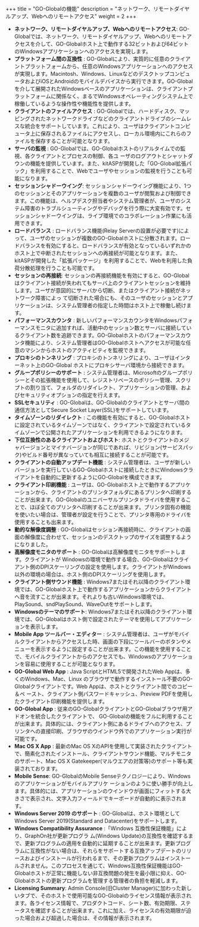 +++
title = "GO-Globalの機能"
description = "ネットワーク、リモートダイヤルアップ、Webへのリモートアクセス"
weight = 2
+++

* **ネットワーク、リモートダイヤルアップ、Webへのリモートアクセス**: GO-Globalでは、ネットワーク、リモートダイヤルアップ、Webへのリモートアクセスを介して、GO-Globalホスト上で動作する32ビットおよび64ビットのWindowsアプリケーションへのアクセスを実現します。
* **プラットフォーム間の互換性** : GO-Globalにより、実質的に任意のクライアントプラットフォームから、任意のWindowsアプリケーションへのアクセスが実現します。Macintosh、Windows、LinuxなどのデスクトップコンピュータおよびiOSとAndroidのモバイルデバイスから実行できます。GO-Globalを介して展開されたWindowsベースのアプリケーションは、クライアントプラットフォームに関係なく、まるでWindowsオペレーティングシステム上で稼働しているような操作性や機能性を提供します。
* **クライアントのファイルアクセス** : GO-Globalでは、ハードディスク、マッピングされたネットワークドライブなどのクライアントドライブのシームレスな統合をサポートしています。これにより、ユーザはクライアントコンピュータ上に保存されるファイルにアクセスし、ローカル環境内にこれらのファイルを保存することが可能となります。
* **サーバの監視** : GO-Globalでは、GO-Globalホストのリアルタイムでの監視、各クライアントとプロセスの制御、各ユ ーザのログアウトとシャットダウンの機能を提供しています。また、kitASPが開発した「GO-Global拡張パック」を利用することで、Webでユーザやセッションの監視を行うことも可能になります。
* **セッションシャドーウイング**: セッションシャドーウイング機能により、1つのセッションとそのアプリケーションを複数のユーザが閲覧および制御できます。この機能は、ヘルプデスク担当者やシステム管理者が、ユーザのシステム障害のトラブルシューティングやデバッグを行う際に大変有効です。セッションシャドーウイングは、ライブ環境でのコラボレーション作業にも活用できます。
* **ロードバランス** : ロードバランス機能(Relay Serverの設置が必要です)によって、ユーザのセッションが複数のGO-Globalホストに分散されます。ロードバランスを有効にすると、ロードバランスが有効となっているいずれかのホスト上で中断されたセッションへの再接続が可能となります。また、kitASPが開発した「拡張パッケージ」を利用することで、Webを利用した負荷分散処理を行うことも可能です。
* **セッションの再接続**: セッションの再接続機能を有効にすると、GO-Globalはクライアント接続が失われてもサーバ上のクライアントセッションを維持します。ユーザが意図的にサーバから切断、またはクライアント接続がネットワーク障害によっ て切断された場合にも、そのユーザのセッションとアプリケーションは、システム管理者の指定した時間はホスト上で稼働し続けます。
* **パフォーマンスカウンタ** : 新しいパフォーマンスカウンタをWindowsパフォーマンスモニタに追加すれば、活動中のセッション数とサーバに接続しているクライアント数を追跡できます。GO-Globalホストのパフォーマンスカウンタ機能により、システム管理者はGO-Globalホストへアクセスが可能な任意のマシンからホストのアクティビティを監視できます。
* **プロキシのトンネリング** : プロキシのトンネリングにより、ユーザはインターネット上のGO-Global ホストにプロキシサーバ環境から接続できます。
* **グループポリシーのサポート** : システム管理者は、Microsoftのグループポリシーとその拡張機能を使用して、レジストリベースのポリシー管理、スクリプトの割り当て、フォルダのリダイレクト、アプリケーションの管理、およびセキュリティオプションの指定を行えます。
* **SSLセキュリティ** : GO-Globalは、GO-Globalのクライアントとサーバ間の通信方法としてSecure Socket Layer(SSL)をサポートしています。
* **タイムゾーンのリダイレクト** : この機能を有効にすると、GO-Globalホストに設定されているタイムゾーンではなく、クライアントで設定されているタイムゾーンで公開されたアプリケーションを利用できるようになります。
* **下位互換性のあるクライアントおよびホスト**: ホストとクライアントのメジャバージョンとマイナバージョンが同じであれば、リビジョン(サービスパック)やビルド番号が異なっていても相互に接続することが可能です。
* **クライアントの自動アップデート機能** : システム管理者は、ユーザが新しいバージョンを実行しているGO-Globalホストに接続したときにWindowsクライアントを自動的に更新するようにGO-Globalを構成できます。
* **クライアント印刷機能** : ユーザは、GO-Globalホスト上で動作するアプリケーションから、クライアントのプリンタフォルダにあるプリンタへ印刷することが出来ます。GO-Globalのユニバーサルプリンタドライバを使用することで、ほぼ全てのプリンタへ印刷することが出来ます。プリンタ固有の機能を使いたい場合は、管理者が設定を行うことで、プリンタ専用のドライバを使用することも出来ます。
* **動的な解像度調整** : GO-Globalはセッション再接続時に、クライアントの画面の解像度に合わせて、セッションのデスクトップのサイズを調整するようになりました。
* **高解像度モニタのサポート** : GO-Globalは高解像度モニタをサポートします。クライアントが Windowsの環境で動作する場合、GO-Globalはクライアント側のDPIスケーリングの設定を使用します。クライアントがWindows以外の環境の場合は、ホスト側のDPIスケーリングを使用します。
* **クライアント側サウンド機能** : Windows7またはそれ以降のクライアント環境では、GO-Globalホスト上で動作するアプリケーションからクライアントへ音を流すことが出来ます。それよりも古いWindows環境では、PlaySound、sndPlaySound、WaveOutをサポートします。
* **Windowsのテーマのサポート**: Windows7またはそれ以降のクライアント環境では、GO-Globalはホスト側で設定されたテーマを使用してアプリケーションを表示します。
* **Mobile App ツールバー・エディター** : システム管理者は、ユーザがモバイルクライアントからアクセスした時、画面の下段にツールバーのボタンやメニューを表示するように設定することが出来ます。この機能を使用することで、モバイルクライアントからのアクセスでも、Windowsのアプリケーションを容易に使用することが可能となります。
* **GO-Global Web App** : Java ScriptとHTML5で開発されたWeb Appは、多くのWindows、Mac、Linux のブラウザで動作するインストール不要のGO-Globalクライアントです。Web Appは、ホストとクライアント間でのコピー＆ペ ースト、クライアント側パスワードキャッシュ、Preview PDFを使用したクライアント印刷機能を提供します。
* **GO-Global App** : 従来のGO-GlobalクライアントとGO-Globalブラウザ用アドオンを統合したクライアントで、 GO-Globalの機能をフルに利用することが出来ます。具体的には、クライアント側にあるドライブへのアクセス、プリンタへの直接印刷、ブラウザのウインドウ外でのアプリケーション実行が可能です。
* **Mac OS X App** : 最新のMac OS XのAPIを使用して実装されたクライアントで、簡素化されたインストール、クライアントサウンド機能、マルチモニタのサポート、Mac OS X Gatekeeper(マルウエアの対策等)のサポート等も実装されております。
* **Mobile Sense**: GO-GlobalのMobile Senseテクノロジーにより、Windowsのアプリケーションがモバイルアプリケ ーションのように使い勝手が向上します。具体的には、アプリケーションのウインドウが画面にフィットする大きさで表示され、文字入力フィールドでキーボードが自動的に表示されます。
* **Windows Server 2019 のサポート** : GO-Globalは、ホスト環境としてWindows Server 2019(Standard and Datacenter)をサポートします。
* **Windows Compatibility Assurance** :「Windows 互換性保証機能」により、GraphOn社が更新プログラ ム(Windows Update)の互換性を確認するまで、更新プログラムの適用を自動的に延期することが出来ます。更新プログラムに互換性がない場合は、それらをサポートする互換アップデートのリリースおよびインストールが行われるまで、その更新プログラムはインストールされません。このプロセスを通じて、Windows互換性保証機能はGO-Globalホストが正常に機能しない非互換問題の発生を最小限に抑え、GO-Globalホストの更新プログラムを管理する管理者の負担を軽減します。
* **Licensing Summary**: Admin Console(旧Cluster Manager)に加わった新しいタブで、そのホストで使用可能なGO-Globalのライセンス情報が表示されます。各ライセンス情報で、プロダクトコード、シート数、有効期限、ステータスを確認することが出来ます。これに加え、ライセンスの有効期限が迫った場合および超過した場合は、その情報が表示されます。
